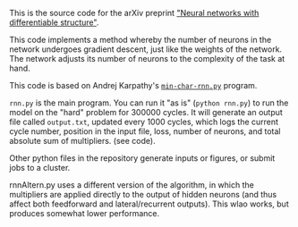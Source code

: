 This is the source code for the arXiv preprint ["Neural networks with differentiable structure"](https://arxiv.org/abs/1606.06216). 

This code implements a method whereby the  number of neurons in the network undergoes gradient descent, just like the weights of the
network. The network adjusts its number of neurons to the complexity of the task at hand.

This code is based on Andrej Karpathy's [`min-char-rnn.py`](https://gist.github.com/karpathy/d4dee566867f8291f086) program.

`rnn.py` is the main program. You can run it "as is" (`python rnn.py`) to run
the model on the "hard" problem for 300000 cycles.  It will generate an output
file called `output.txt`, updated every 1000 cycles, which logs the current
cycle number, position in the input file, loss, number of neurons, and total absolute sum of multipliers. (see code).

Other
python files in the repository generate inputs or figures, or submit jobs to a cluster.

rnnAltern.py uses a different version of the algorithm, in which the
multipliers are applied directly to the output of hidden neurons (and thus
affect both feedforward and lateral/recurrent outputs). This wlao works, but
produces somewhat lower performance.



